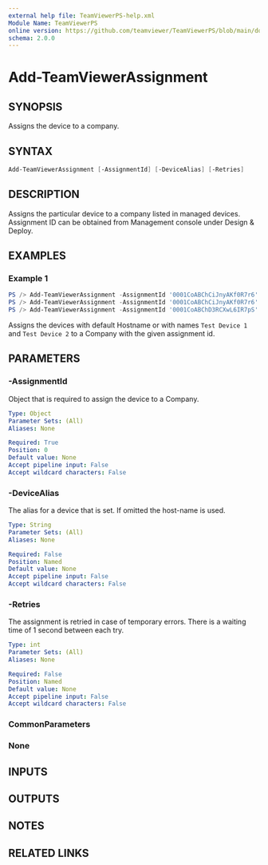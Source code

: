 ```yaml
---
external help file: TeamViewerPS-help.xml
Module Name: TeamViewerPS
online version: https://github.com/teamviewer/TeamViewerPS/blob/main/docs/Cmdlets_help/Add-TeamViewerAssignment.md
schema: 2.0.0
---
```


# Add-TeamViewerAssignment

## SYNOPSIS

Assigns the device to a company.

## SYNTAX

```powershell
Add-TeamViewerAssignment [-AssignmentId] [-DeviceAlias] [-Retries] 
```

## DESCRIPTION

Assigns the particular device to a company listed in managed devices.
Assignment ID can be obtained from Management console under Design & Deploy.

## EXAMPLES

### Example 1

```powershell
PS /> Add-TeamViewerAssignment -AssignmentId '0001CoABChCiJnyAKf0R7r6'
PS /> Add-TeamViewerAssignment -AssignmentId '0001CoABChCiJnyAKf0R7r6' -DeviceAlias  'Test Device 1' 
PS /> Add-TeamViewerAssignment -AssignmentId '0001CoABChD3RCXwL6IR7pS' -DeviceAlias  'Test Device 2' -Retries 3

```

Assigns the devices with default Hostname or with names `Test Device 1` and `Test Device 2` to a Company with the given assignment id.

## PARAMETERS

### -AssignmentId

Object that is required to assign the device to a Company.

```yaml
Type: Object
Parameter Sets: (All)
Aliases: None

Required: True
Position: 0
Default value: None
Accept pipeline input: False
Accept wildcard characters: False
```

### -DeviceAlias

The alias for a device that is set. If omitted the host-name is used.

```yaml
Type: String
Parameter Sets: (All)
Aliases: None

Required: False
Position: Named
Default value: None
Accept pipeline input: False
Accept wildcard characters: False
```

### -Retries

The assignment is retried in case of temporary errors. There is a waiting time of 1 second between each try.

```yaml
Type: int
Parameter Sets: (All)
Aliases: None

Required: False
Position: Named
Default value: None
Accept pipeline input: False
Accept wildcard characters: False
```

### CommonParameters

### None

## INPUTS

## OUTPUTS

## NOTES

## RELATED LINKS
